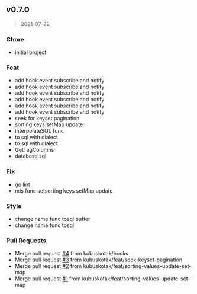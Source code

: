 
<a name="v0.7.0"></a>
## v0.7.0

> 2021-07-22

### Chore

* initial project

### Feat

* add hook event subscribe and notify
* add hook event subscribe and notify
* add hook event subscribe and notify
* add hook event subscribe and notify
* add hook event subscribe and notify
* add hook event subscribe and notify
* seek for keyset pagination
* sorting keys setMap update
* interpolateSQL func
* to sql with dialect
* to sql with dialect
* GetTagColumns
* database sql

### Fix

* go lint
* mis func setsorting keys setMap update

### Style

* change name func tosql buffer
* change name func tosql

### Pull Requests

* Merge pull request [#4](https://github.com/kubuskotak/tyr/issues/4) from kubuskotak/hooks
* Merge pull request [#3](https://github.com/kubuskotak/tyr/issues/3) from kubuskotak/feat/seek-keyset-pagination
* Merge pull request [#2](https://github.com/kubuskotak/tyr/issues/2) from kubuskotak/feat/sorting-values-update-set-map
* Merge pull request [#1](https://github.com/kubuskotak/tyr/issues/1) from kubuskotak/feat/sorting-values-update-set-map

